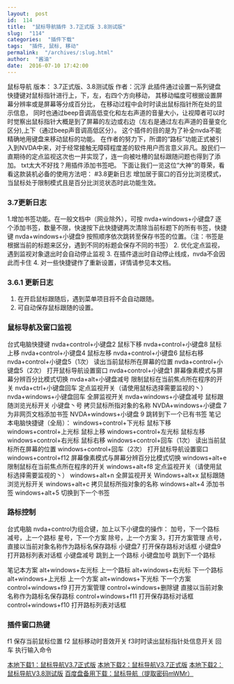 ```yaml
---
layout:  post
id:  114
title:  "鼠标导航插件 3.7正式版 3.8测试版"
slug:  "114"
categories:  "插件下载"
tags:  "插件, 鼠标, 移动"
permalink:  "/archives/:slug.html"
author:  "酱油"
date:  2016-07-10 17:42:00
---
```




鼠标导航 
版本： 3.7正式版、3.8测试版
作者：沉浮
此插件通过设置一系列键盘快捷键对鼠标指针进行上，下，左，右四个方向移动，
其移动幅度可根据设置屏幕分辨率或是屏幕等分成百分比，
在移动过程中会时时读出鼠标指针所在处的显示信息，
同时也通过beep音调高低变化和左右声道的音量大小，让视障者可以时时觉察出鼠标指针大概是到了屏幕的左边或右边（左右是通过左右声道的音量变化区分),上下（通过beep声音调高低区分）。
这个插件的目的是为了补全nvda不能精确地用键盘来移动鼠标的功能。
在作者的努力下，所谓的“路标”功能正式被引入到NVDA中来，对于经常接触无障碍程度差的软件用户而言意义非凡。股民们一直期待的定点监视这次也一并实现了，连一向被吐槽的鼠标跟随问题也得到了添加。
txt太大不好找？用插件添加书签吧。
下面让我们一览这位“大神”的尊荣，看看这款装机必备的使用方法吧：
#3.8更新日志
增加居于窗口的百分比浏览模式，当鼠标处于限制模式且是百分比浏览状态时此功能生效。

### 3.7更新日志 ###
1.增加书签功能。在一般文档中（网业除外），可按 nvda+windows+小键盘7 逐个添加书签，数量不限，快速按下此快捷键两次清除当前标题下的所有书签，快捷键 nvda+windows+小键盘9 按照顺序依次跳转至保存书签的位置。（注：书签是根据当前的标题来区分，遇到不同的标题会保存不同的书签）
2. 优化定点监视，遇到监视对象退出时会自动停止监视
3. 在插件退出时自动停止线成，nvda不会因此而卡住
4. 对一些快捷键作了重新设置，详情请参见本文档。
### 3.6.1 更新日志 ###
1. 在开启鼠标跟随后，遇到菜单项目将不会自动跟随。
2. 可自动保存鼠标跟随的设置。
### 鼠标导航及窗口监视 ###
台式电脑快捷键
nvda+control+小键盘2 鼠标下移
nvda+control+小键盘8 鼠标上移
nvda+control+小键盘4 鼠标左移
nvda+control+小键盘6 鼠标右移
nvda+control+小键盘5（1次） 读出当前鼠标所在屏幕的位置
nvda+control+小键盘5（2次） 打开鼠标导航设置窗口
nvda+control+小键盘1 屏幕像素模式与屏幕分辨百分比模式切换
nvda+alt+小键盘减号 限制鼠标在当前焦点所在程序的开关
nvda+ctrl+小键盘回车 定点监视开关（请使用鼠标选择需要监视的丶）
nvda+windows+小键盘回车 全屏监视开关
nvda+windows+小键盘减号 鼠标跟随浏览光标开关
小键盘丶号 拷贝鼠标所指对象的名称
NVDA+windows+小键盘 7 为非网页文档添加书签
NVDA+windows+小键盘 9 跳转到下一个已有书签
笔记本电脑快捷键（全局）：
windows+control+下光标 鼠标下移
windows+control+上光标 鼠标上移
windows+control+左光标 鼠标左移
windows+control+右光标 鼠标右移
windows+control+回车（1次） 读出当前鼠标所在屏幕的位置
windows+control+回车（2次） 打开鼠标导航设置窗口
windows+control+f12 屏幕像素模式与屏幕分辨百分比模式切换
windows+alt+e 限制鼠标在当前焦点所在程序的开关
windows+alt+f8 定点监视开关（请使用鼠标选择需要监视的丶）
windows+alt+n 全屏监视开关
Windows+alt+x 鼠标跟随浏览光标开关
windows+alt+c 拷贝鼠标所指对象的名称
windows+alt+4 添加书签
windows+alt+5 切换到下一个书签
### 路标控制 ###
台式电脑 
nvda+control为组合键，加上以下小键盘的操作：
加号，下一个路标
减号，上一个路标
星号，下一个方案
除号，上一个方案
3，打开方案管理
点号，直接以当前对象名称作为路标名保存路标
小键盘7 打开保存路标对话框 
小键盘9 打开路标列表对话框 
小键盘减号 跳到上一个路标 
小键盘加号 跳到下一个路标 

笔记本方案
alt+windows+左光标 上一个路标
alt+windows+右光标 下一个路标
alt+windows+上光标 上一个方案
alt+windows+下光标 下一个方案
control+windows+f9 打开方案管理
control+windows+删除键 直接以当前对象名称作为路标名保存路标
control+windows+f11 打开保存路标对话框 
control+windows+f10 打开路标列表对话框 

### 插件窗口热键 ###
f1 保存当前鼠标位置
f2 鼠标移动时音效开关
f3时时读出鼠标指针处信息开关
回车 执行输入命令


<a accesskey="x" href="http://12355939.d.yyupload.com/down/12355939/nvdacn/addons/鼠标导航 3.7.nvda-addon">本地下载1：鼠标导航V3.7正式版</a>
<a accesskey="x" href="http://www.nvdacn.com/189.php/YfEzeefUVzie.nvda-addon">本地下载2：鼠标导航V3.7正式版</a>
<a accesskey="x" href="http://www.nvdacn.com/189.php/Mz67bqMfiyyq.nvda-addon">本地下载2：鼠标导航V3.8测试版</a>
<a accesskey="x" href="https://eyun.baidu.com/s/3coreyE">百度盘备用下载：鼠标导航（提取密码mWMr）</a>